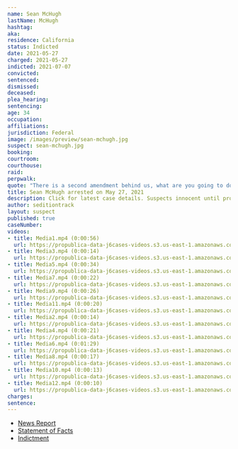 ```yaml
---
name: Sean McHugh
lastName: McHugh
hashtag:
aka:
residence: California
status: Indicted
date: 2021-05-27
charged: 2021-05-27
indicted: 2021-07-07
convicted:
sentenced:
dismissed:
deceased:
plea_hearing:
sentencing:
age: 34
occupation:
affiliations:
jurisdiction: Federal
image: /images/preview/sean-mchugh.jpg
suspect: sean-mchugh.jpg
booking:
courtroom:
courthouse:
raid:
perpwalk:
quote: "There is a second amendment behind us, what are you going to do then?"
title: Sean McHugh arrested on May 27, 2021
description: Click for latest case details. Suspects innocent until proven guilty.
author: seditiontrack
layout: suspect
published: true
caseNumber:
videos:
- title: Media1.mp4 (0:00:56)
  url: https://propublica-data-j6cases-videos.s3.us-east-1.amazonaws.com/c2f1fca0ce2a013960702cde48001122.mp4
- title: Media3.mp4 (0:00:14)
  url: https://propublica-data-j6cases-videos.s3.us-east-1.amazonaws.com/cc626190ce2a013960702cde48001122.mp4
- title: Media5.mp4 (0:00:34)
  url: https://propublica-data-j6cases-videos.s3.us-east-1.amazonaws.com/e05fc660ce2a013960702cde48001122.mp4
- title: Media7.mp4 (0:00:22)
  url: https://propublica-data-j6cases-videos.s3.us-east-1.amazonaws.com/dd94dd00ce2a013960702cde48001122.mp4
- title: Media9.mp4 (0:00:26)
  url: https://propublica-data-j6cases-videos.s3.us-east-1.amazonaws.com/e7358f10ce2a013960702cde48001122.mp4
- title: Media11.mp4 (0:00:20)
  url: https://propublica-data-j6cases-videos.s3.us-east-1.amazonaws.com/c9c24010ce2a013960702cde48001122.mp4
- title: Media2.mp4 (0:00:14)
  url: https://propublica-data-j6cases-videos.s3.us-east-1.amazonaws.com/ce977610ce2a013960702cde48001122.mp4
- title: Media4.mp4 (0:00:21)
  url: https://propublica-data-j6cases-videos.s3.us-east-1.amazonaws.com/e46d7400ce2a013960702cde48001122.mp4
- title: Media6.mp4 (0:01:29)
  url: https://propublica-data-j6cases-videos.s3.us-east-1.amazonaws.com/d2dd3c80ce2a013960702cde48001122.mp4
- title: Media8.mp4 (0:00:17)
  url: https://propublica-data-j6cases-videos.s3.us-east-1.amazonaws.com/eac148f0ce2a013960702cde48001122.mp4
- title: Media10.mp4 (0:00:13)
  url: https://propublica-data-j6cases-videos.s3.us-east-1.amazonaws.com/d095dad0ce2a013960702cde48001122.mp4
- title: Media12.mp4 (0:00:10)
  url: https://propublica-data-j6cases-videos.s3.us-east-1.amazonaws.com/c100a3d0ce2a013960702cde48001122.mp4
charges:
sentence:
---
```

- [News Report](https://www.sacbee.com/news/local/crime/article251748888.html)
- [Statement of Facts](https://www.justice.gov/opa/case-multi-defendant/file/1399611/download)
- [Indictment](https://www.justice.gov/usao-dc/case-multi-defendant/file/1410721/download)
